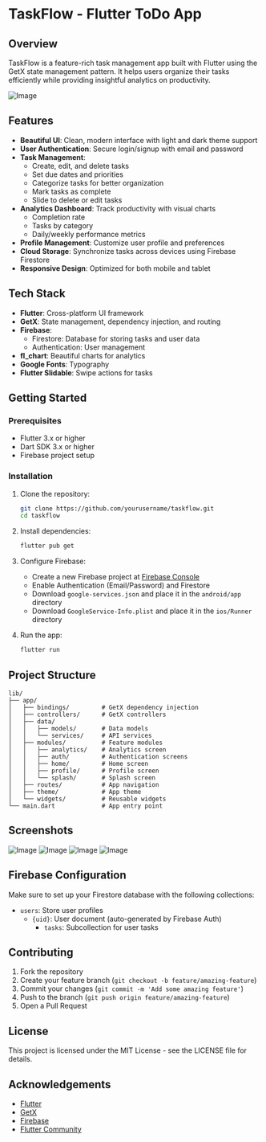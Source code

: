 # TaskFlow - Flutter ToDo App

## Overview

TaskFlow is a feature-rich task management app built with Flutter using the GetX state management pattern. It helps users organize their tasks efficiently while providing insightful analytics on productivity.

![Image](https://github.com/user-attachments/assets/62487743-32f6-4198-92a8-dbc5f4dbdda4)

## Features

- **Beautiful UI**: Clean, modern interface with light and dark theme support
- **User Authentication**: Secure login/signup with email and password
- **Task Management**:
  - Create, edit, and delete tasks
  - Set due dates and priorities
  - Categorize tasks for better organization
  - Mark tasks as complete
  - Slide to delete or edit tasks
- **Analytics Dashboard**: Track productivity with visual charts
  - Completion rate
  - Tasks by category
  - Daily/weekly performance metrics
- **Profile Management**: Customize user profile and preferences
- **Cloud Storage**: Synchronize tasks across devices using Firebase Firestore
- **Responsive Design**: Optimized for both mobile and tablet

## Tech Stack

- **Flutter**: Cross-platform UI framework
- **GetX**: State management, dependency injection, and routing
- **Firebase**:
  - Firestore: Database for storing tasks and user data
  - Authentication: User management
- **fl_chart**: Beautiful charts for analytics
- **Google Fonts**: Typography
- **Flutter Slidable**: Swipe actions for tasks

## Getting Started

### Prerequisites

- Flutter 3.x or higher
- Dart SDK 3.x or higher
- Firebase project setup

### Installation

1. Clone the repository:
   ```bash
   git clone https://github.com/yourusername/taskflow.git
   cd taskflow
   ```

2. Install dependencies:
   ```bash
   flutter pub get
   ```

3. Configure Firebase:
   - Create a new Firebase project at [Firebase Console](https://console.firebase.google.com/)
   - Enable Authentication (Email/Password) and Firestore
   - Download `google-services.json` and place it in the `android/app` directory
   - Download `GoogleService-Info.plist` and place it in the `ios/Runner` directory

4. Run the app:
   ```bash
   flutter run
   ```

## Project Structure

```
lib/
├── app/
│   ├── bindings/         # GetX dependency injection
│   ├── controllers/      # GetX controllers
│   ├── data/
│   │   ├── models/       # Data models
│   │   └── services/     # API services
│   ├── modules/          # Feature modules
│   │   ├── analytics/    # Analytics screen
│   │   ├── auth/         # Authentication screens
│   │   ├── home/         # Home screen
│   │   ├── profile/      # Profile screen
│   │   └── splash/       # Splash screen
│   ├── routes/           # App navigation
│   ├── theme/            # App theme
│   └── widgets/          # Reusable widgets
└── main.dart             # App entry point
```

## Screenshots
![Image](https://github.com/user-attachments/assets/1ae6c27f-88d4-4105-b72a-1615852b0c52)
![Image](https://github.com/user-attachments/assets/774f7071-4337-4050-ad23-d813fc594e0c)
![Image](https://github.com/user-attachments/assets/b84da426-f32b-4c0f-9ded-da437a73ad71)
![Image](https://github.com/user-attachments/assets/0ad3bf5a-7c91-4731-b0ee-28877be81cce)




## Firebase Configuration

Make sure to set up your Firestore database with the following collections:

- `users`: Store user profiles
  - `{uid}`: User document (auto-generated by Firebase Auth)
    - `tasks`: Subcollection for user tasks

## Contributing

1. Fork the repository
2. Create your feature branch (`git checkout -b feature/amazing-feature`)
3. Commit your changes (`git commit -m 'Add some amazing feature'`)
4. Push to the branch (`git push origin feature/amazing-feature`)
5. Open a Pull Request

## License

This project is licensed under the MIT License - see the LICENSE file for details.

## Acknowledgements

- [Flutter](https://flutter.dev/)
- [GetX](https://pub.dev/packages/get)
- [Firebase](https://firebase.google.com/)
- [Flutter Community](https://flutter.dev/community)
